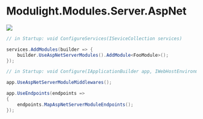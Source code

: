 # Modulight.Modules.Server.AspNet

[![](https://buildstats.info/nuget/Modulight.Modules.Server.AspNet)](https://www.nuget.org/packages/Modulight.Modules.Server.AspNet/)

```csharp
// in Startup: void ConfigureServices(ISeviceCollection services)

services.AddModules(builder => {
    builder.UseAspNetServerModules().AddModule<FooModule>();
});

// in Startup: void Configure(IApplicationBuilder app, IWebHostEnvironment env)

app.UseAspNetServerModuleMiddlewares();

app.UseEndpoints(endpoints =>
{
    endpoints.MapAspNetServerModuleEndpoints();
});
```

